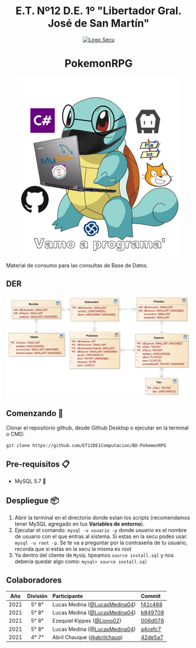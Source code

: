 <h1 align="center">E.T. Nº12 D.E. 1º "Libertador Gral. José de San Martín"</h1>
<p align="center">
  <a href="https://et12.edu.ar"><img src="https://et12.edu.ar/imgs/et12.png" alt="Logo Secu"></a>
</p>
<h1 align="center">PokemonRPG</h1>
<p align="center">
  <img width="445" height="487" src="imgs/vamoAPrograma.png" alt="Logo Secu">
</p>
Material de consumo para las consultas de Base de Datos.

## DER

<img src="doc/DER.png">

## Comenzando 🚀

Clonar el repositorio github, desde Github Desktop o ejecutar en la terminal o CMD:

```
git clone https://github.com/ET12DE1Computacion/BD-PokemonRPG
```

## Pre-requisitos 📋

- MySQL 5.7 🐬

## Despliegue 📦

1. Abrir la terminal en el directorio donde estan los scripts (recomendamos tener MySQL agregado en tus **Variables de entorno**).
1. Ejecutar el comando: `mysql -u usuario -p` donde *usuario* es el nombre de usuario con el que entras al sistema. Si estas en la secu podes usar: `mysql -u root -p`. Se te va a preguntar por la contraseña de tu usuario, recorda que si estas en la secu la misma es *root*
1. Ya dentro del cliente de `MySQL` tipeamos `source install.sql` y nos deberia quedar algo como: `mysql> source install.sql`

## Colaboradores

| Año   | División| Participante                                                                | Commit                                                                                                          |
| :---: | :---:   |       :---                                                                  | :---                                                                                                            |
| 2021  | 5° 8°   | Lucas Medina ([@LucasMedina04](https://github.com/LucasMedina04))                    | [f41c468](https://github.com/ET12DE1Computacion/BD-PokemonRPG/commit/f41c4689b1147b4af05cdc8a1c1ae35171fb7f2d)    |
| 2021  | 5° 8°   | Lucas Medina ([@LucasMedina04](https://github.com/LucasMedina04))                    | [b849708](https://github.com/ET12DE1Computacion/BD-PokemonRPG/commit/b8497080352a823a57a03beddeafa8c0c640a879)    |
| 2021  | 5° 8°   | Ezequiel Kippes ([@Liono02](https://github.com/Liono02))                             | [006d076](https://github.com/ET12DE1Computacion/BD-PokemonRPG/commit/006d076b88312ade579afeec89d4bc51ade5b803)    |
| 2021  | 5° 8°   | Lucas Medina ([@LucasMedina04](https://github.com/LucasMedina04))                    | [a4cefc7](https://github.com/ET12DE1Computacion/BD-PokemonRPG/commit/a4cefc7adaf001151e2a83d7e8ea948464321706)    |
| 2021  | 4° 7°   | Abril Chauque ([@abrilchauq](https://github.com/abrilchauq))                    | [42de5a7](https://github.com/ET12DE1Computacion/BD-PokemonRPG/commit/a4cefc7adaf001151e2a83d7e8ea948464321706)    |